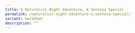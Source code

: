 ```yaml
---
title: $ Naturalist Night Adventure, A Sentosa Special
permalink: /naturalist-night-adventure-a-sentosa-special/
variant: markdown
description: ""
---
```

